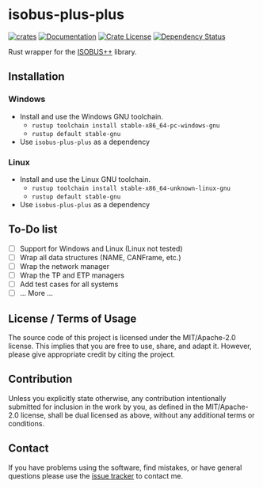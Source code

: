 # isobus-plus-plus

[![crates](https://img.shields.io/crates/v/isobus-plus-plus.svg)](https://crates.io/crates/isobus-plus-plus)
[![Documentation](https://img.shields.io/docsrs/isobus-plus-plus.svg)](https://docs.rs/isobus-plus-plus)
[![Crate License](https://img.shields.io/crates/l/isobus-plus-plus.svg)](https://crates.io/crates/isobus-plus-plus)
[![Dependency Status](https://deps.rs/repo/github/Thom-de-Jong/isobus-plus-plus/status.svg)](https://deps.rs/repo/github/Thom-de-Jong/isobus-plus-plus)

Rust wrapper for the [ISOBUS++](https://github.com/ad3154/ISO11783-CAN-Stack) library.

## Installation

### Windows

- Install and use the Windows GNU toolchain.
  - `rustup toolchain install stable-x86_64-pc-windows-gnu`
  - `rustup default stable-gnu`
- Use `isobus-plus-plus` as a dependency

### Linux

- Install and use the Linux GNU toolchain.
  - `rustup toolchain install stable-x86_64-unknown-linux-gnu`
  - `rustup default stable-gnu`
- Use `isobus-plus-plus` as a dependency

## To-Do list
- [ ] Support for Windows and Linux (Linux not tested)
- [ ] Wrap all data structures (NAME, CANFrame, etc.)
- [ ] Wrap the network manager
- [ ] Wrap the TP and ETP managers
- [ ] Add test cases for all systems
- [ ] ... More ...

## License / Terms of Usage

The source code of this project is licensed under the MIT/Apache-2.0 license. This implies that you are free to use, share, and adapt it. However, please give appropriate credit by citing the project.

## Contribution

Unless you explicitly state otherwise, any contribution intentionally submitted for inclusion in the work by you, as defined in the MIT/Apache-2.0 license, shall be dual licensed as above, without any additional terms or conditions.

## Contact

If you have problems using the software, find mistakes, or have general questions please use the [issue tracker](https://github.com/Thom-de-Jong/isobus-plus-plus/issues) to contact me.
